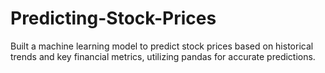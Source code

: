 # Predicting-Stock-Prices
Built a machine learning model to predict stock prices based on historical trends and key financial metrics, utilizing pandas for accurate predictions.
